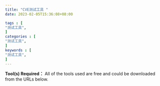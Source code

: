 ```yaml
---
title: "CVE测试工具 "
date: 2023-02-05T15:36:08+08:00           

tags : [                                    
"测试工具",
]
categories : [                              
"测试工具",
]
keywords : [                                
"测试工具",
]
---
```


**Tool(s) Required：**
All of the tools used are free and could be downloaded from the URLs below.